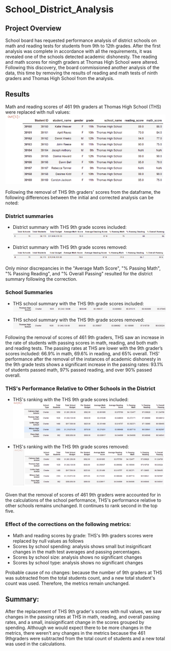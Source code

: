 # School_District_Analysis
## Project Overview
School board has requested performance analysis of district schools on math and reading tests for students from 9th to 12th grades. After the first analysis was complete in accordance with all the requirements, it was revealed one of the schools detected academic dishonesty. The reading and math scores for ningth graders at Thomas High School were altered. Following this discovery, the board commissioned another analysis of the data, this time by removing the results of reading and math tests of ninth graders and Thomas High School from the analysis. 

## Results
Math and reading scores of 461 9th graders at Thomas High School (THS) were replaced with null values:
![9thgraders_nan](Resources/9thgraders_nan.png)

Following the removal of THS 9th graders' scores from the dataframe, the following differences between the initial and corrected analysis can be noted:  

### District summaries
* District summary with THS 9th grade scores included:
![district_summary_module](Resources/district_summary_module.png)

* District summary with THS 9th grade scores removed:
![district_summary_challenge](Resources/district_summary_challenge.png)

Only minor discrepancies in the "Average Math Score", "% Passing Math", "% Passing Reading", and "% Overall Passing" resulted for the district summary following the correction. 

### School Summaries
* THS school summary with the THS 9th grade scores included:
![ths_metrics_pre_correction](Resources/ths_metrics_pre_correction.png)

* THS school summary with the THS 9th grade scores removed:
![ths_metrics_post_correction](Resources/ths_metrics_post_correction.png)

Following the removal of scores of 461 9th graders, THS saw an increase in the rate of students with passing scores in math, reading, and both math and reading tests. The passing rates at THS are lower with the 9th grader’s scores included: 66.9% in math, 69.6% in reading, and 65% overall. THS’ performance after the removal of the instances of academic dishonesty in the 9th grade tests shows a significant increase in the passing rates: 93.1% of students passed math, 97% passed reading, and over 90% passed overall.

### THS's Performance Relative to Other Schools in the District
* THS's ranking with the THS 9th grade scores included: 
![top_five_module](Resources/top_five_module.png) 

* THS's ranking with the THS 9th grade scores removed: 
![top_five_challenge](Resources/top_five_challenge.png)

Given that the removal of scores of 461 9th graders were accounted for in the calculations of the school performance, THS's performance relative to other schools remains unchanged. It continues to rank second in the top five. 

### Effect of the corrections on the following metrics: 
* Math and reading scores by grade: THS's 9th graders scores were replaced by null values as follows
* Scores by school spending: analysis shows small but insignificant changes in the math test averages and passing percentages.
* Scores by school size: analysis shows no significant changes
* Scores by school type: analysis shows no significant changes

Probable cause of no changes: because the number of 9th graders at THS was subtracted from the total students count, and a new total student's count was used. Therefore, the metrics remain unchanged. 

## Summary: 
After the replacement of THS 9th grader's scores with null values, we saw changes in the passing rates at THS in math, reading, and overall passing rates, and a small, insisignificant change in the scores grouped by spending. Although we would expect there to be more changes in the metrics, there weren't any changes in the metrics because the 461 9thgraders were subtracted from the total count of students and a new total was used in the calculations. 
